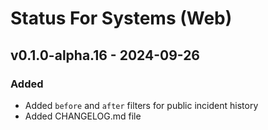 # Status For Systems (Web)

## v0.1.0-alpha.16 - 2024-09-26
### Added
- Added `before` and `after` filters for public incident history
- Added CHANGELOG.md file